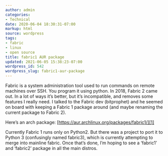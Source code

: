 ```yaml
---
author: admin
categories:
- Technical
date: 2020-06-04 18:30:31-07:00
markup: html
source: wordpress
tags:
- fabric
- linux
- open source
title: fabric1 AUR package
updated: 2021-06-05 15:38:23-07:00
wordpress_id: 542
wordpress_slug: fabric1-aur-package
---
```

Fabric is a system administration tool used to run commands on remote machines over SSH. You program it using python. In 2018, Fabric 2 came out. In a lot of ways it’s better, but it’s incompatible, and removes some features I really need. I talked to the Fabric dev (bitprophet) and he seemed on board with keeping a Fabric 1 package around (and maybe renaming the current package to Fabric 2).

Here’s an arch package: [https://aur.archlinux.org/packages/fabric1/][1]

Currently Fabric 1 runs only on Python2. But there was a project to port it to Python 3 (confusingly named fabric3), which is currently attempting to merge into mainline fabric. Once that’s done, I’m hoping to see a ‘fabric1’ and ‘fabric2’ package in all the main distros.

[1]: https://aur.archlinux.org/packages/fabric1/
